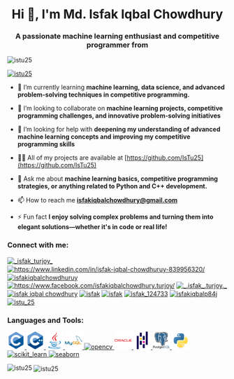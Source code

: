 <h1 align="center">Hi 👋, I'm Md. Isfak Iqbal Chowdhury</h1>
<h3 align="center">A passionate machine learning enthusiast and competitive programmer from</h3>

<p align="left"> <img src="https://komarev.com/ghpvc/?username=istu25&label=Profile%20views&color=0e75b6&style=flat" alt="istu25" /> </p>

<p align="left"> <a href="https://github.com/ryo-ma/github-profile-trophy"><img src="https://github-profile-trophy.vercel.app/?username=istu25" alt="istu25" /></a> </p>

- 🌱 I’m currently learning **machine learning, data science, and advanced problem-solving techniques in competitive programming.**

- 👯 I’m looking to collaborate on **machine learning projects, competitive programming challenges, and innovative problem-solving initiatives**

- 🤝 I’m looking for help with **deepening my understanding of advanced machine learning concepts and improving my competitive programming skills**

- 👨‍💻 All of my projects are available at [https://github.com/IsTu25](https://github.com/IsTu25)

- 💬 Ask me about **machine learning basics, competitive programming strategies, or anything related to Python and C++ development.**

- 📫 How to reach me **isfakiqbalchowdhury@gmail.com**

- ⚡ Fun fact **I enjoy solving complex problems and turning them into elegant solutions—whether it's in code or real life!**

<h3 align="left">Connect with me:</h3>
<p align="left">
<a href="https://twitter.com/_isfak_turjoy_" target="blank"><img align="center" src="https://raw.githubusercontent.com/rahuldkjain/github-profile-readme-generator/master/src/images/icons/Social/twitter.svg" alt="_isfak_turjoy_" height="30" width="40" /></a>
<a href="https://linkedin.com/in/https://www.linkedin.com/in/isfak-iqbal-chowdhuruy-839956320/" target="blank"><img align="center" src="https://raw.githubusercontent.com/rahuldkjain/github-profile-readme-generator/master/src/images/icons/Social/linked-in-alt.svg" alt="https://www.linkedin.com/in/isfak-iqbal-chowdhuruy-839956320/" height="30" width="40" /></a>
<a href="https://kaggle.com/isfakiqbalchowdhuruy" target="blank"><img align="center" src="https://raw.githubusercontent.com/rahuldkjain/github-profile-readme-generator/master/src/images/icons/Social/kaggle.svg" alt="isfakiqbalchowdhuruy" height="30" width="40" /></a>
<a href="https://fb.com/https://www.facebook.com/isfakiqbalchowdhury.turjoy/" target="blank"><img align="center" src="https://raw.githubusercontent.com/rahuldkjain/github-profile-readme-generator/master/src/images/icons/Social/facebook.svg" alt="https://www.facebook.com/isfakiqbalchowdhury.turjoy/" height="30" width="40" /></a>
<a href="https://instagram.com/_.isfak_.turjoy._" target="blank"><img align="center" src="https://raw.githubusercontent.com/rahuldkjain/github-profile-readme-generator/master/src/images/icons/Social/instagram.svg" alt="_.isfak_.turjoy._" height="30" width="40" /></a>
<a href="https://www.youtube.com/c/isfak iqbal chowdhury" target="blank"><img align="center" src="https://raw.githubusercontent.com/rahuldkjain/github-profile-readme-generator/master/src/images/icons/Social/youtube.svg" alt="isfak iqbal chowdhury" height="30" width="40" /></a>
<a href="https://www.codechef.com/users/isfak" target="blank"><img align="center" src="https://cdn.jsdelivr.net/npm/simple-icons@3.1.0/icons/codechef.svg" alt="isfak" height="30" width="40" /></a>
<a href="https://codeforces.com/profile/isfak" target="blank"><img align="center" src="https://raw.githubusercontent.com/rahuldkjain/github-profile-readme-generator/master/src/images/icons/Social/codeforces.svg" alt="isfak" height="30" width="40" /></a>
<a href="https://www.leetcode.com/isfak_124733" target="blank"><img align="center" src="https://raw.githubusercontent.com/rahuldkjain/github-profile-readme-generator/master/src/images/icons/Social/leet-code.svg" alt="isfak_124733" height="30" width="40" /></a>
<a href="https://auth.geeksforgeeks.org/user/isfakiqbalp84j" target="blank"><img align="center" src="https://raw.githubusercontent.com/rahuldkjain/github-profile-readme-generator/master/src/images/icons/Social/geeks-for-geeks.svg" alt="isfakiqbalp84j" height="30" width="40" /></a>
<a href="https://discord.gg/istu_25" target="blank"><img align="center" src="https://raw.githubusercontent.com/rahuldkjain/github-profile-readme-generator/master/src/images/icons/Social/discord.svg" alt="istu_25" height="30" width="40" /></a>
</p>

<h3 align="left">Languages and Tools:</h3>
<p align="left"> <a href="https://www.cprogramming.com/" target="_blank" rel="noreferrer"> <img src="https://raw.githubusercontent.com/devicons/devicon/master/icons/c/c-original.svg" alt="c" width="40" height="40"/> </a> <a href="https://www.w3schools.com/cpp/" target="_blank" rel="noreferrer"> <img src="https://raw.githubusercontent.com/devicons/devicon/master/icons/cplusplus/cplusplus-original.svg" alt="cplusplus" width="40" height="40"/> </a> <a href="https://www.java.com" target="_blank" rel="noreferrer"> <img src="https://raw.githubusercontent.com/devicons/devicon/master/icons/java/java-original.svg" alt="java" width="40" height="40"/> </a> <a href="https://www.mysql.com/" target="_blank" rel="noreferrer"> <img src="https://raw.githubusercontent.com/devicons/devicon/master/icons/mysql/mysql-original-wordmark.svg" alt="mysql" width="40" height="40"/> </a> <a href="https://opencv.org/" target="_blank" rel="noreferrer"> <img src="https://www.vectorlogo.zone/logos/opencv/opencv-icon.svg" alt="opencv" width="40" height="40"/> </a> <a href="https://www.oracle.com/" target="_blank" rel="noreferrer"> <img src="https://raw.githubusercontent.com/devicons/devicon/master/icons/oracle/oracle-original.svg" alt="oracle" width="40" height="40"/> </a> <a href="https://pandas.pydata.org/" target="_blank" rel="noreferrer"> <img src="https://raw.githubusercontent.com/devicons/devicon/2ae2a900d2f041da66e950e4d48052658d850630/icons/pandas/pandas-original.svg" alt="pandas" width="40" height="40"/> </a> <a href="https://www.postgresql.org" target="_blank" rel="noreferrer"> <img src="https://raw.githubusercontent.com/devicons/devicon/master/icons/postgresql/postgresql-original-wordmark.svg" alt="postgresql" width="40" height="40"/> </a> <a href="https://www.python.org" target="_blank" rel="noreferrer"> <img src="https://raw.githubusercontent.com/devicons/devicon/master/icons/python/python-original.svg" alt="python" width="40" height="40"/> </a> <a href="https://scikit-learn.org/" target="_blank" rel="noreferrer"> <img src="https://upload.wikimedia.org/wikipedia/commons/0/05/Scikit_learn_logo_small.svg" alt="scikit_learn" width="40" height="40"/> </a> <a href="https://seaborn.pydata.org/" target="_blank" rel="noreferrer"> <img src="https://seaborn.pydata.org/_images/logo-mark-lightbg.svg" alt="seaborn" width="40" height="40"/> </a> </p>

<p><img align="left" src="https://github-readme-stats.vercel.app/api/top-langs?username=istu25&show_icons=true&locale=en&layout=compact" alt="istu25" /></p>

<p>&nbsp;<img align="center" src="https://github-readme-stats.vercel.app/api?username=istu25&show_icons=true&locale=en" alt="istu25" /></p>
